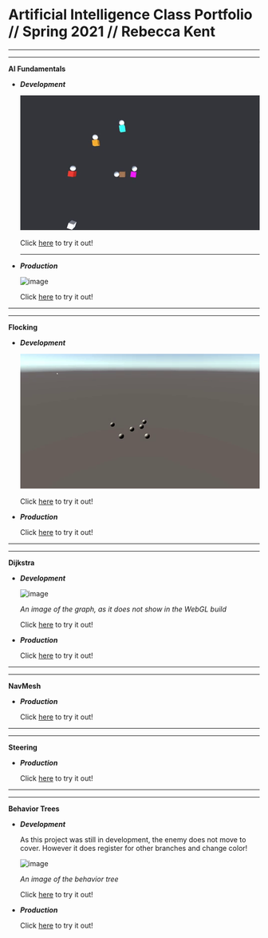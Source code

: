 # Artificial Intelligence Class Portfolio // Spring 2021 // Rebecca Kent

-----------------------------------------------------------------------------------------------

-----------------------------------------------------------------------------------------------

**AI Fundamentals**

- **_Development_**

  ![gif](https://github.com/FracturedDiamond/AI_Portfolio/blob/main/PNGs/Fundamentals_Dev.gif?raw=true)

  Click [here](https://fractureddiamond.github.io/AI_Fundamentals/) to try it out!

  ---------------------------------------------------------------------------------------------
  
- **_Production_**

  ![image](https://user-images.githubusercontent.com/49692399/117167383-0ec0d300-ad7c-11eb-8d3d-f936e95af669.png)

  Click [here](https://fractureddiamond.github.io/AI_Fundamentals_Production/) to try it out!
  
-----------------------------------------------------------------------------------------------

-----------------------------------------------------------------------------------------------

**Flocking**

- **_Development_**

  ![gif](https://github.com/FracturedDiamond/AI_Portfolio/blob/main/PNGs/FlockingGif.gif?raw=true)

  Click [here](https://fractureddiamond.github.io/AI_Flocking_Development/) to try it out!
  
- **_Production_**

  Click [here](https://fractureddiamond.github.io/AI_Flocking_Production/) to try it out!
  
-----------------------------------------------------------------------------------------------

-----------------------------------------------------------------------------------------------

**Dijkstra**

- **_Development_**
  
  ![image](https://user-images.githubusercontent.com/49692399/117160420-f1890600-ad75-11eb-8f8d-f84b3d72b83c.png)
  
  _An image of the graph, as it does not show in the WebGL build_
  
  Click [here](https://fractureddiamond.github.io/Dijkstra_Development/) to try it out!
  
- **_Production_**

  Click [here](https://fractureddiamond.github.io/Dijkstra_Production/) to try it out!
  
-----------------------------------------------------------------------------------------------

-----------------------------------------------------------------------------------------------

**NavMesh**
  
- **_Production_**

  Click [here](https://fractureddiamond.github.io/NavMesh_Production/) to try it out!
  
-----------------------------------------------------------------------------------------------

-----------------------------------------------------------------------------------------------

**Steering**

- **_Production_**

  Click [here](https://fractureddiamond.github.io/AI_Steering_Production/) to try it out!
  
-----------------------------------------------------------------------------------------------

-----------------------------------------------------------------------------------------------

**Behavior Trees**

- **_Development_**
  
  As this project was still in development, the enemy does not move to cover. However it does register
  for other branches and change color!
  
  ![image](https://user-images.githubusercontent.com/49692399/117162634-cc959280-ad77-11eb-8e28-6c6393a801bf.png)
  
  _An image of the behavior tree_
  
  Click [here](https://fractureddiamond.github.io/AI_BehaviorTrees_Development/) to try it out!
  
- **_Production_**

  Click [here](https://fractureddiamond.github.io/AI_BehaviorTrees_Production_V02/) to try it out!
  
  
